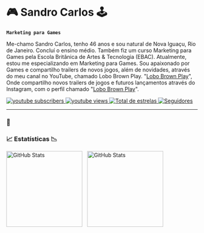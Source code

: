 # 🎮 Sandro Carlos 🕹️

**`Marketing para Games`**

Me-chamo Sandro Carlos, tenho 46 anos e sou natural de Nova Iguaçu, Rio de Janeiro. Concluí o ensino médio. Também fiz um curso Marketing para Games pela Escola Britânica de Artes & Tecnologia (EBAC). Atualmente, estou me especializando em Marketing para Games. Sou apaixonado por Games e compartilho trailers de novos jogos, além de novidades, através do meu canal no YouTube, chamado Lobo Brown Play. "[Lobo Brown Play](https://www.youtube.com/@lobobrownplay)", Onde compartilho novos trailers de jogos e futuros lançamentos através do Instagram, com o perfil chamado "[Lobo Brown Play](https://www.instagram.com/lobobrownplay/)".

<p align="left">
    <a href="https://www.youtube.com/@lobobrown?sub_confirmation=1">
        <img 
            alt="youtube subscribers" 
            title="Inscreva-se no meu canal" 
            src="https://custom-icon-badges.demolab.com/youtube/channel/subscribers/UCwCLMCd-FivIz5aLU_OSsqw?color=%23E05D44&label=Inscreva-se&logo=video&logoColor=white&style=for-the-badge&labelColor=CE4630"
        />
    </a>
    <a href="https://www.youtube.com/@lobobrownplay">
        <img 
            alt="youtube views" 
            title="Vizualizações no YouTube" 
            src="https://custom-icon-badges.demolab.com/youtube/channel/views/UCwCLMCd-FivIz5aLU_OSsqw?color=%23E1AD0E&logo=eye&logoColor=white&style=for-the-badge&labelColor=C79600"
        />
    </a> 
    <a href="https://github.com/SandroSCON?tab=repositories&sort=stargazers">
        <img 
            alt="Total de estrelas" 
            title="Total de estrelas GitHub" 
            src="https://custom-icon-badges.demolab.com/github/stars/SandroSCON?color=55960c&style=for-the-badge&labelColor=488207&logo=star&label=estrelas"
        />
    </a>
    <a href="https://github.com/SandroSCON?tab=followers">
        <img 
            alt="Seguidores" 
            title="Me siga no GitHub" 
            src="https://custom-icon-badges.demolab.com/github/followers/SandroSCON?color=236ad3&labelColor=1155ba&style=for-the-badge&logo=github&label=Seguidores&logoColor=white"
        />
    </a>
</p>

---

### 🤖 
          


           
          

   


    
 


### 📈 Estatísticas 📉

<p>
  <img 
    align="left" 
    alt="GitHub Stats" 
    height="200" 
    style="padding-right: 10px;" 
    src="https://github-readme-stats.vercel.app/api?username=SandroSCON&show_icons=true&theme=tokyonight&include_all_commits=true&locale=pt-br" 
  />

<img 
      align="left" 
      alt="GitHub Stats" 
      height="200" 
      src="https://github-readme-stats.vercel.app/api/top-langs/?username=SandroSCON&theme=tokyonight&layout=compact&custom_title=Tecnologias&langs_count=9" 
  />

</p>
